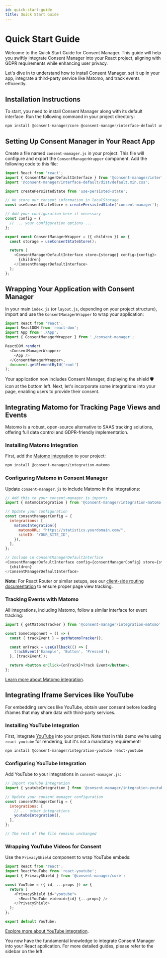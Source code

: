 ```yaml
---
id: quick-start-guide
title: Quick Start Guide
---
```

# Quick Start Guide

Welcome to the Quick Start Guide for Consent Manager. This guide will help you swiftly integrate Consent Manager into your React project, aligning with GDPR requirements while enhancing user privacy. 

Let's dive in to understand how to install Consent Manager, set it up in your app, integrate a third-party service like Matomo, and track events efficiently.

## Installation Instructions

To start, you need to install Consent Manager along with its default interface. Run the following command in your project directory:

```bash
npm install @consent-manager/core @consent-manager/interface-default use-persisted-state
```

## Setting Up Consent Manager in Your React App
Create a file named `consent-manager.js` in your project. This file will configure and export the `ConsentManagerWrapper` component. Add the following code to this file:

```javascript
import React from 'react';
import { ConsentManagerDefaultInterface } from '@consent-manager/interface-default';
import '@consent-manager/interface-default/dist/default.min.css';

import createPersistedState from 'use-persisted-state';

// We store our consent information in localStorage
const useConsentStateStore = createPersistedState('consent-manager');

// Add your configuration here if necessary
const config = {
  // ... your configuration options ...
};

export const ConsentManagerWrapper = ({ children }) => {
  const storage = useConsentStateStore();

  return (
    <ConsentManagerDefaultInterface store={storage} config={config}>
      {children}
    </ConsentManagerDefaultInterface>
  );
};
```

## Wrapping Your Application with Consent Manager
In your main `index.js` (or `layout.js`, depending on your project structure), import and use the `ConsentManagerWrapper` to wrap your application:

```javascript
import React from 'react';
import ReactDOM from 'react-dom';
import App from './App';
import { ConsentManagerWrapper } from './consent-manager';

ReactDOM.render(
  <ConsentManagerWrapper>
    <App />
  </ConsentManagerWrapper>,
  document.getElementById('root')
);
```

Your application now includes Consent Manager, displaying the shield 🛡️ icon at the bottom left. Next, let's incorporate some integrations into your page, enabling users to provide their consent.

## Integrating Matomo for Tracking Page Views and Events

Matomo is a robust, open-source alternative to SAAS tracking solutions, offering full data control and GDPR-friendly implementation.

### Installing Matomo Integration
First, add the [Matomo integration](./integrations/matomo.md) to your project:

```bash
npm install @consent-manager/integration-matomo
```

### Configuring Matomo in Consent Manager
Update `consent-manager.js` to include Matomo in the integrations:

```javascript
// Add this to your consent-manager.js imports
import { matomoIntegration } from '@consent-manager/integration-matomo';

// Update your configuration
const consentManagerConfig = {
  integrations: [
    matomoIntegration({
      matomoURL: "https://statistics.yourdomain.com/",
      siteID: "YOUR_SITE_ID",
    }),
  ],
};

// Include in ConsentManagerDefaultInterface
<ConsentManagerDefaultInterface config={consentManagerConfig} store={storage}>
  {children}
</ConsentManagerDefaultInterface>
```

**Note:** For React Router or similar setups, see our [client-side routing documentation](./guides/client-side-routing.md) to ensure proper page view tracking.

### Tracking Events with Matomo
All integrations, including Matomo, follow a similar interface for event tracking:

```jsx
import { getMatomoTracker } from '@consent-manager/integration-matomo';

const SomeComponent = () => {
  const { trackEvent } = getMatomoTracker();

  const onTrack = useCallback(() => {
    trackEvent('Example', 'Button', 'Pressed');
  }, [trackEvent]);

  return <button onClick={onTrack}>Track Event</button>;
};
```

[Learn more about Matomo integration](./integrations/matomo.md).

## Integrating Iframe Services like YouTube

For embedding services like YouTube, obtain user consent before loading iframes that may share data with third-party services.

### Installing YouTube Integration

First, integrate [YouTube](./integrations/youtube.md) into your project. Note that in this demo we're using `react-youtube` for rendering, but it's not a mandatory requirement!

```bash
npm install @consent-manager/integration-youtube react-youtube
```

### Configuring YouTube Integration

Add YouTube to your integrations in `consent-manager.js`:

```javascript
// Import YouTube integration
import { youtubeIntegration } from '@consent-manager/integration-youtube';

// Update your consent manager configuration
const consentManagerConfig = {
  integrations: [
    // ... other integrations
    youtubeIntegration(),
  ],
};

// The rest of the file remains unchanged
```

### Wrapping YouTube Videos for Consent
Use the `PrivacyShield` component to wrap YouTube embeds:

```javascript
import React from 'react';
import ReactYouTube from 'react-youtube';
import { PrivacyShield } from '@consent-manager/core';

const YouTube = ({ id, ...props }) => {
  return (
    <PrivacyShield id="youtube">
      <ReactYouTube videoid={id} {...props} />
    </PrivacyShield>
  );
};

export default YouTube;
```

[Explore more about YouTube integration](./integrations/youtube.md).

You now have the fundamental knowledge to integrate Consent Manager into your React application. For more detailed guides, please refer to the sidebar on the left.